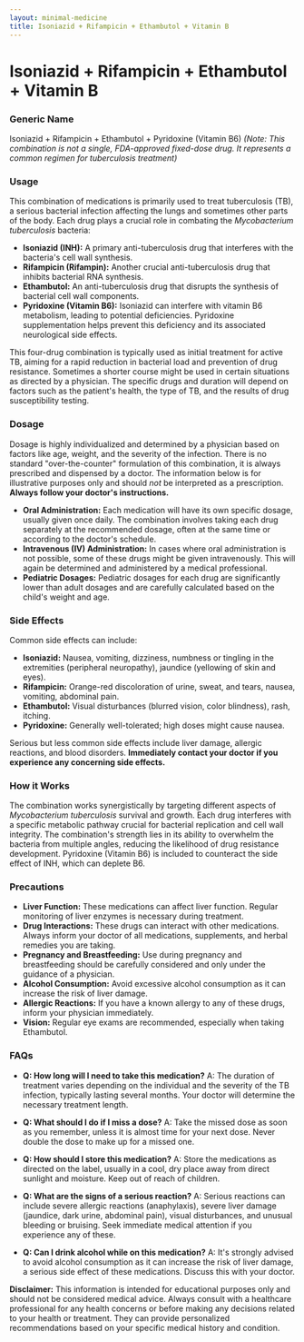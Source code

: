 ```yaml
---
layout: minimal-medicine
title: Isoniazid + Rifampicin + Ethambutol + Vitamin B
---
```


# Isoniazid + Rifampicin + Ethambutol + Vitamin B
### Generic Name

Isoniazid + Rifampicin + Ethambutol + Pyridoxine (Vitamin B6)  *(Note: This combination is not a single, FDA-approved fixed-dose drug. It represents a common regimen for tuberculosis treatment)*


### Usage

This combination of medications is primarily used to treat tuberculosis (TB), a serious bacterial infection affecting the lungs and sometimes other parts of the body.  Each drug plays a crucial role in combating the *Mycobacterium tuberculosis* bacteria:

* **Isoniazid (INH):** A primary anti-tuberculosis drug that interferes with the bacteria's cell wall synthesis.
* **Rifampicin (Rifampin):** Another crucial anti-tuberculosis drug that inhibits bacterial RNA synthesis.
* **Ethambutol:**  An anti-tuberculosis drug that disrupts the synthesis of bacterial cell wall components.
* **Pyridoxine (Vitamin B6):**  Isoniazid can interfere with vitamin B6 metabolism, leading to potential deficiencies. Pyridoxine supplementation helps prevent this deficiency and its associated neurological side effects.


This four-drug combination is typically used as initial treatment for active TB, aiming for a rapid reduction in bacterial load and prevention of drug resistance.  Sometimes a shorter course might be used in certain situations as directed by a physician.  The specific drugs and duration will depend on factors such as the patient's health, the type of TB, and the results of drug susceptibility testing.


### Dosage

Dosage is highly individualized and determined by a physician based on factors like age, weight, and the severity of the infection.  There is no standard "over-the-counter" formulation of this combination, it is always prescribed and dispensed by a doctor.  The information below is for illustrative purposes only and should *not* be interpreted as a prescription.  **Always follow your doctor's instructions.**

* **Oral Administration:** Each medication will have its own specific dosage, usually given once daily. The combination involves taking each drug separately at the recommended dosage, often at the same time or according to the doctor's schedule.
* **Intravenous (IV) Administration:** In cases where oral administration is not possible, some of these drugs might be given intravenously. This will again be determined and administered by a medical professional.
* **Pediatric Dosages:** Pediatric dosages for each drug are significantly lower than adult dosages and are carefully calculated based on the child's weight and age.


### Side Effects

Common side effects can include:

* **Isoniazid:**  Nausea, vomiting, dizziness, numbness or tingling in the extremities (peripheral neuropathy), jaundice (yellowing of skin and eyes).
* **Rifampicin:**  Orange-red discoloration of urine, sweat, and tears, nausea, vomiting, abdominal pain.
* **Ethambutol:**  Visual disturbances (blurred vision, color blindness), rash, itching.
* **Pyridoxine:** Generally well-tolerated; high doses might cause nausea.

Serious but less common side effects include liver damage, allergic reactions, and blood disorders.  **Immediately contact your doctor if you experience any concerning side effects.**


### How it Works

The combination works synergistically by targeting different aspects of *Mycobacterium tuberculosis* survival and growth. Each drug interferes with a specific metabolic pathway crucial for bacterial replication and cell wall integrity. The combination's strength lies in its ability to overwhelm the bacteria from multiple angles, reducing the likelihood of drug resistance development. Pyridoxine (Vitamin B6) is included to counteract the side effect of INH, which can deplete B6.



### Precautions

* **Liver Function:**  These medications can affect liver function.  Regular monitoring of liver enzymes is necessary during treatment.
* **Drug Interactions:**  These drugs can interact with other medications.  Always inform your doctor of all medications, supplements, and herbal remedies you are taking.
* **Pregnancy and Breastfeeding:**  Use during pregnancy and breastfeeding should be carefully considered and only under the guidance of a physician.
* **Alcohol Consumption:**  Avoid excessive alcohol consumption as it can increase the risk of liver damage.
* **Allergic Reactions:**  If you have a known allergy to any of these drugs, inform your physician immediately.
* **Vision:** Regular eye exams are recommended, especially when taking Ethambutol.

### FAQs

* **Q: How long will I need to take this medication?** A: The duration of treatment varies depending on the individual and the severity of the TB infection, typically lasting several months.  Your doctor will determine the necessary treatment length.

* **Q: What should I do if I miss a dose?** A: Take the missed dose as soon as you remember, unless it is almost time for your next dose. Never double the dose to make up for a missed one.

* **Q: How should I store this medication?** A: Store the medications as directed on the label, usually in a cool, dry place away from direct sunlight and moisture. Keep out of reach of children.

* **Q: What are the signs of a serious reaction?** A: Serious reactions can include severe allergic reactions (anaphylaxis), severe liver damage (jaundice, dark urine, abdominal pain), visual disturbances, and unusual bleeding or bruising.  Seek immediate medical attention if you experience any of these.

* **Q: Can I drink alcohol while on this medication?** A: It's strongly advised to avoid alcohol consumption as it can increase the risk of liver damage, a serious side effect of these medications.  Discuss this with your doctor.

**Disclaimer:** This information is intended for educational purposes only and should not be considered medical advice.  Always consult with a healthcare professional for any health concerns or before making any decisions related to your health or treatment.  They can provide personalized recommendations based on your specific medical history and condition.
